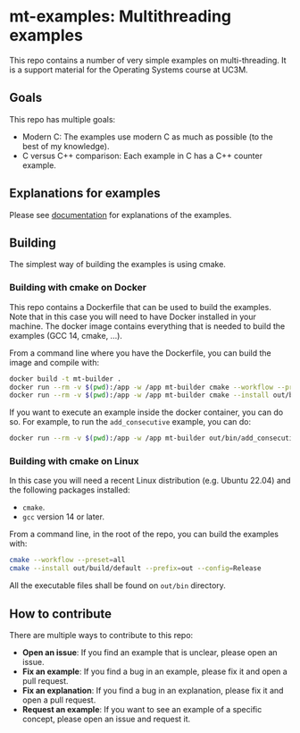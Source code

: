 # mt-examples: Multithreading examples

This repo contains a number of very simple examples on multi-threading. It 
is a support material for the Operating Systems course at UC3M.

## Goals

This repo has multiple goals:

- Modern C: The examples use modern C as much as possible (to the best of my
  knowledge).
- C versus C++ comparison: Each example in C has a C++ counter example.

## Explanations for examples

Please see [documentation](doc/examples.md) for explanations of the examples.

## Building

The simplest way of building the examples is using cmake.

### Building with cmake on Docker

This repo contains a Dockerfile that can be used to build the examples. Note 
that in this case you will need to have Docker installed in your machine. 
The docker image contains everything that is needed to build the examples (GCC 14, 
cmake, ...).

From a command line where you have the Dockerfile, you can build the image 
and compile with:

```bash
docker build -t mt-builder .
docker run --rm -v $(pwd):/app -w /app mt-builder cmake --workflow --preset=all
docker run --rm -v $(pwd):/app -w /app mt-builder cmake --install out/build/default --prefix=out --config=Release
```

If you want to execute an example inside the docker container, you can do so.
For example, to run the `add_consecutive` example, you can do:

```bash
docker run --rm -v $(pwd):/app -w /app mt-builder out/bin/add_consecutive
```

### Building with cmake on Linux

In this case you will need a recent Linux distribution (e.g. Ubuntu 22.04) 
and the following packages installed:
- `cmake`.
- `gcc` version 14 or later.

From a command line, in the root of the repo, you can build the examples with:

```bash
cmake --workflow --preset=all
cmake --install out/build/default --prefix=out --config=Release
```

All the executable files shall be found on `out/bin` directory.

## How to contribute

There are multiple ways to contribute to this repo:

- **Open an issue**: If you find an example that is unclear, please open an issue.
- **Fix an example**: If you find a bug in an example, please fix it and open a pull
  request.
- **Fix an explanation**: If you find a bug in an explanation, please fix it and
  open a pull request.
- **Request an example**: If you want to see an example of a specific concept, please
  open an issue and request it.